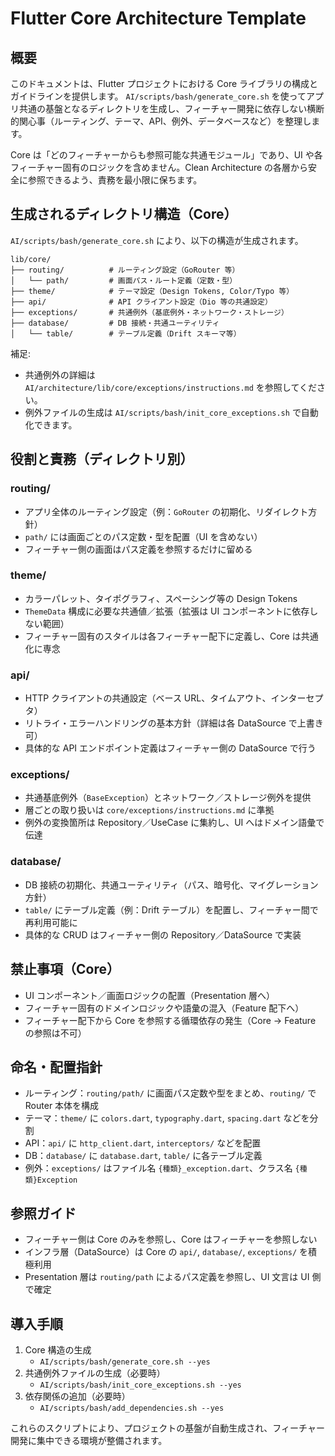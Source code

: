 # Flutter Core Architecture Template

## 概要

このドキュメントは、Flutter プロジェクトにおける Core ライブラリの構成とガイドラインを提供します。
`AI/scripts/bash/generate_core.sh` を使ってアプリ共通の基盤となるディレクトリを生成し、フィーチャー開発に依存しない横断的関心事（ルーティング、テーマ、API、例外、データベースなど）を整理します。

Core は「どのフィーチャーからも参照可能な共通モジュール」であり、UI や各フィーチャー固有のロジックを含めません。Clean Architecture の各層から安全に参照できるよう、責務を最小限に保ちます。

## 生成されるディレクトリ構造（Core）

`AI/scripts/bash/generate_core.sh` により、以下の構造が生成されます。

```
lib/core/
├── routing/          # ルーティング設定（GoRouter 等）
│   └── path/         # 画面パス・ルート定義（定数・型）
├── theme/            # テーマ設定（Design Tokens, Color/Typo 等）
├── api/              # API クライアント設定（Dio 等の共通設定）
├── exceptions/       # 共通例外（基底例外・ネットワーク・ストレージ）
├── database/         # DB 接続・共通ユーティリティ
│   └── table/        # テーブル定義（Drift スキーマ等）
```

補足:
- 共通例外の詳細は `AI/architecture/lib/core/exceptions/instructions.md` を参照してください。
- 例外ファイルの生成は `AI/scripts/bash/init_core_exceptions.sh` で自動化できます。

## 役割と責務（ディレクトリ別）

### routing/
- アプリ全体のルーティング設定（例：`GoRouter` の初期化、リダイレクト方針）
- `path/` には画面ごとのパス定数・型を配置（UI を含めない）
- フィーチャー側の画面はパス定義を参照するだけに留める

### theme/
- カラーパレット、タイポグラフィ、スペーシング等の Design Tokens
- `ThemeData` 構成に必要な共通値／拡張（拡張は UI コンポーネントに依存しない範囲）
- フィーチャー固有のスタイルは各フィーチャー配下に定義し、Core は共通化に専念

### api/
- HTTP クライアントの共通設定（ベース URL、タイムアウト、インターセプタ）
- リトライ・エラーハンドリングの基本方針（詳細は各 DataSource で上書き可）
- 具体的な API エンドポイント定義はフィーチャー側の DataSource で行う

### exceptions/
- 共通基底例外（`BaseException`）とネットワーク／ストレージ例外を提供
- 層ごとの取り扱いは `core/exceptions/instructions.md` に準拠
- 例外の変換箇所は Repository／UseCase に集約し、UI へはドメイン語彙で伝達

### database/
- DB 接続の初期化、共通ユーティリティ（パス、暗号化、マイグレーション方針）
- `table/` にテーブル定義（例：Drift テーブル）を配置し、フィーチャー間で再利用可能に
- 具体的な CRUD はフィーチャー側の Repository／DataSource で実装

## 禁止事項（Core）

- UI コンポーネント／画面ロジックの配置（Presentation 層へ）
- フィーチャー固有のドメインロジックや語彙の混入（Feature 配下へ）
- フィーチャー配下から Core を参照する循環依存の発生（Core → Feature の参照は不可）

## 命名・配置指針

- ルーティング：`routing/path/` に画面パス定数や型をまとめ、`routing/` で Router 本体を構成
- テーマ：`theme/` に `colors.dart`, `typography.dart`, `spacing.dart` などを分割
- API：`api/` に `http_client.dart`, `interceptors/` などを配置
- DB：`database/` に `database.dart`, `table/` に各テーブル定義
- 例外：`exceptions/` はファイル名 `{種類}_exception.dart`、クラス名 `{種類}Exception`

## 参照ガイド

- フィーチャー側は Core のみを参照し、Core はフィーチャーを参照しない
- インフラ層（DataSource）は Core の `api/`, `database/`, `exceptions/` を積極利用
- Presentation 層は `routing/path` によるパス定義を参照し、UI 文言は UI 側で確定

## 導入手順

1. Core 構造の生成
   - `AI/scripts/bash/generate_core.sh --yes`
2. 共通例外ファイルの生成（必要時）
   - `AI/scripts/bash/init_core_exceptions.sh --yes`
3. 依存関係の追加（必要時）
   - `AI/scripts/bash/add_dependencies.sh --yes`

これらのスクリプトにより、プロジェクトの基盤が自動生成され、フィーチャー開発に集中できる環境が整備されます。